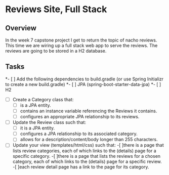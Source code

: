 # Reviews Site, Full Stack
## Overview
In the week 7 capstone project I get to return the topic of nacho reviews. This time we are wiring up a full stack web app to serve the reviews.  The reviews are going to be stored in a H2 database.

## Tasks
*- [ ] Add the following dependencies to build.gradle (or use Spring Initializr to create a new build.gradle)
	*- [ ] JPA (spring-boot-starter-data-jpa)
	*- [ ] H2
-[ ] Create a Category class that:
	-[ ] is a JPA entity.
	-[ ] contains an instance variable referencing the Reviews it contains.
 	-[ ] configures an appropriate JPA relationship to its reviews.
-[ ] Update the Review class such that:
	-[ ] it is a JPA entity.
	-[ ] configures a JPA relationship to its associated category.
	-[ ] allows for a description/content/body longer than 255 characters.
-[ ] Update your view (templates/html/css) such that:
	-[ ]there is a page that lists review categories, each of which links to the (details) page for a specific category.
	-[ ]there is a page that lists the reviews for a chosen category, each of which links to the (details) page for a specific review.
	-[ ]each review detail page has a link to the page for its category.